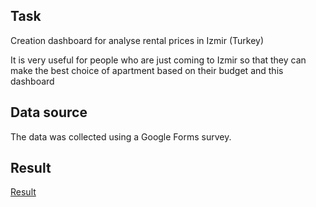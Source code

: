 ## Task 

Creation dashboard for analyse rental prices in Izmir (Turkey)

It is very useful for people who are just coming to Izmir so that they can make the best choice of apartment based on their budget and this dashboard

## Data source
The data was collected using a Google Forms survey.

## Result
[Result](https://u.to/b8t7Hw)
 
 
